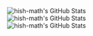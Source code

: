 <div align="center">
  <img src="https://github-readme-stats.vercel.app/api?username=hish-math&theme=vue-dark&show_icons=true&hide_border=true&count_private=true" alt="hish-math's GitHub Stats" />
</div>

<div align="center">
  <img src="https://streak-stats.demolab.com?user=hish-math&theme=vue-dark&hide_border=true" alt="hish-math's GitHub Stats" />
</div>

<div align="center">
  <img src="https://github-readme-stats.vercel.app/api/top-langs/?username=hish-math&theme=vue-dark&show_icons=true&hide_border=true&layout=compact" alt="hish-math's GitHub Stats" />
</div>
